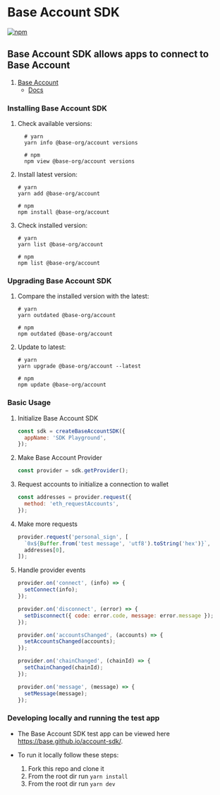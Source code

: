 # Base Account SDK

[![npm](https://img.shields.io/npm/v/@base-org/account.svg)](https://www.npmjs.com/package/@base-org/account)

## Base Account SDK allows apps to connect to Base Account

1. [Base Account](https://account.base.org/)
   - [Docs](https://www.base.org/builders/smart-wallet)

### Installing Base Account SDK

1. Check available versions:

   ```shell
     # yarn
     yarn info @base-org/account versions

     # npm
     npm view @base-org/account versions
   ```

2. Install latest version:

   ```shell
   # yarn
   yarn add @base-org/account

   # npm
   npm install @base-org/account
   ```

3. Check installed version:

   ```shell
   # yarn
   yarn list @base-org/account

   # npm
   npm list @base-org/account
   ```

### Upgrading Base Account SDK

1. Compare the installed version with the latest:

   ```shell
   # yarn
   yarn outdated @base-org/account

   # npm
   npm outdated @base-org/account
   ```

2. Update to latest:

   ```shell
   # yarn
   yarn upgrade @base-org/account --latest

   # npm
   npm update @base-org/account
   ```

### Basic Usage

1. Initialize Base Account SDK

   ```js
   const sdk = createBaseAccountSDK({
     appName: 'SDK Playground',
   });
   ```

2. Make Base Account Provider

   ```js
   const provider = sdk.getProvider();
   ```

3. Request accounts to initialize a connection to wallet

   ```js
   const addresses = provider.request({
     method: 'eth_requestAccounts',
   });
   ```

4. Make more requests

   ```js
   provider.request('personal_sign', [
     `0x${Buffer.from('test message', 'utf8').toString('hex')}`,
     addresses[0],
   ]);
   ```

5. Handle provider events

   ```js
   provider.on('connect', (info) => {
     setConnect(info);
   });

   provider.on('disconnect', (error) => {
     setDisconnect({ code: error.code, message: error.message });
   });

   provider.on('accountsChanged', (accounts) => {
     setAccountsChanged(accounts);
   });

   provider.on('chainChanged', (chainId) => {
     setChainChanged(chainId);
   });

   provider.on('message', (message) => {
     setMessage(message);
   });
   ```

### Developing locally and running the test app

- The Base Account SDK test app can be viewed here https://base.github.io/account-sdk/.
- To run it locally follow these steps:

  1. Fork this repo and clone it
  1. From the root dir run `yarn install`
  1. From the root dir run `yarn dev`
